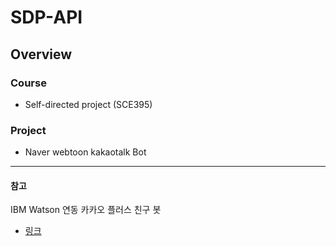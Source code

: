 # SDP-API

## Overview

### Course
- Self-directed project (SCE395)

### Project
- Naver webtoon kakaotalk Bot

-------------------------------------------
#### 참고

IBM Watson 연동 카카오 플러스 친구 봇
- [링크](https://developer.ibm.com/kr/cloud/bluemix/watsonservice/2017/01/13/watsonchatbot-1-watson-conversation)
